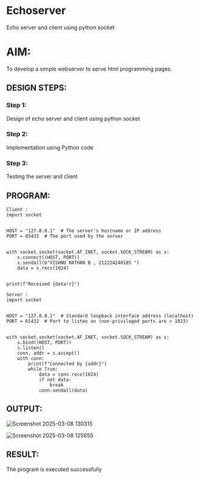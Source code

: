 # Echoserver
Echo server and client using python socket

# AIM:

To develop a simple webserver to serve html programming pages.

## DESIGN STEPS:

### Step 1:

Design of echo server and client using python socket

### Step 2:

Implementation using Python code

### Step 3:

Testing the server and client 

## PROGRAM:
```
Client :
import socket


HOST = "127.0.0.1"  # The server's hostname or IP address
PORT = 65432  # The port used by the server


with socket.socket(socket.AF_INET, socket.SOCK_STREAM) as s:
    s.connect((HOST, PORT))
    s.sendall(b"VISHNU RATHAN B , 212224240185 ")
    data = s.recv(1024)


print(f"Received {data!r}")

Server :
import socket


HOST = "127.0.0.1"  # Standard loopback interface address (localhost)
PORT = 65432  # Port to listen on (non-privileged ports are > 1023)


with socket.socket(socket.AF_INET, socket.SOCK_STREAM) as s:
    s.bind((HOST, PORT))
    s.listen()
    conn, addr = s.accept()
    with conn:
        print(f"Connected by {addr}")
        while True:
            data = conn.recv(1024)
            if not data:
                break
            conn.sendall(data)
```

## OUTPUT:

![Screenshot 2025-03-08 130315](https://github.com/user-attachments/assets/a757e799-a403-4a9e-86e3-7390056c221f)

![Screenshot 2025-03-08 125655](https://github.com/user-attachments/assets/9d6097db-860a-4a68-a2e2-dcc7f6da2153)

## RESULT:
The program is executed successfully
